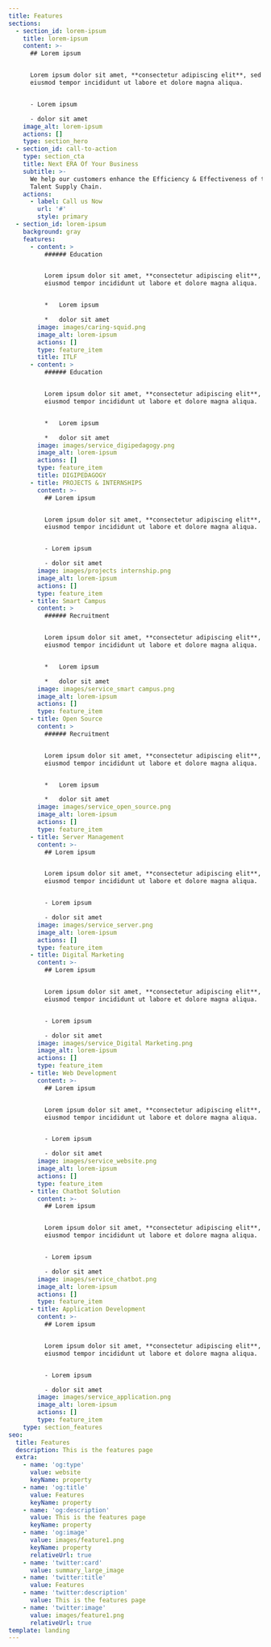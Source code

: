 ```yaml
---
title: Features
sections:
  - section_id: lorem-ipsum
    title: lorem-ipsum
    content: >-
      ## Lorem ipsum


      Lorem ipsum dolor sit amet, **consectetur adipiscing elit**, sed do
      eiusmod tempor incididunt ut labore et dolore magna aliqua.


      - Lorem ipsum

      - dolor sit amet
    image_alt: lorem-ipsum
    actions: []
    type: section_hero
  - section_id: call-to-action
    type: section_cta
    title: Next ERA Of Your Business
    subtitle: >-
      We help our customers enhance the Efficiency & Effectiveness of their
      Talent Supply Chain.
    actions:
      - label: Call us Now
        url: '#'
        style: primary
  - section_id: lorem-ipsum
    background: gray
    features:
      - content: >
          ###### Education


          Lorem ipsum dolor sit amet, **consectetur adipiscing elit**, sed do
          eiusmod tempor incididunt ut labore et dolore magna aliqua.


          *   Lorem ipsum

          *   dolor sit amet
        image: images/caring-squid.png
        image_alt: lorem-ipsum
        actions: []
        type: feature_item
        title: ITLF
      - content: >
          ###### Education


          Lorem ipsum dolor sit amet, **consectetur adipiscing elit**, sed do
          eiusmod tempor incididunt ut labore et dolore magna aliqua.


          *   Lorem ipsum

          *   dolor sit amet
        image: images/service_digipedagogy.png
        image_alt: lorem-ipsum
        actions: []
        type: feature_item
        title: DIGIPEDAGOGY
      - title: PROJECTS & INTERNSHIPS
        content: >-
          ## Lorem ipsum


          Lorem ipsum dolor sit amet, **consectetur adipiscing elit**, sed do
          eiusmod tempor incididunt ut labore et dolore magna aliqua.


          - Lorem ipsum

          - dolor sit amet
        image: images/projects internship.png
        image_alt: lorem-ipsum
        actions: []
        type: feature_item
      - title: Smart Campus
        content: >
          ###### Recruitment


          Lorem ipsum dolor sit amet, **consectetur adipiscing elit**, sed do
          eiusmod tempor incididunt ut labore et dolore magna aliqua.


          *   Lorem ipsum

          *   dolor sit amet
        image: images/service_smart campus.png
        image_alt: lorem-ipsum
        actions: []
        type: feature_item
      - title: Open Source
        content: >
          ###### Recruitment


          Lorem ipsum dolor sit amet, **consectetur adipiscing elit**, sed do
          eiusmod tempor incididunt ut labore et dolore magna aliqua.


          *   Lorem ipsum

          *   dolor sit amet
        image: images/service_open_source.png
        image_alt: lorem-ipsum
        actions: []
        type: feature_item
      - title: Server Management
        content: >-
          ## Lorem ipsum


          Lorem ipsum dolor sit amet, **consectetur adipiscing elit**, sed do
          eiusmod tempor incididunt ut labore et dolore magna aliqua.


          - Lorem ipsum

          - dolor sit amet
        image: images/service_server.png
        image_alt: lorem-ipsum
        actions: []
        type: feature_item
      - title: Digital Marketing
        content: >-
          ## Lorem ipsum


          Lorem ipsum dolor sit amet, **consectetur adipiscing elit**, sed do
          eiusmod tempor incididunt ut labore et dolore magna aliqua.


          - Lorem ipsum

          - dolor sit amet
        image: images/service_Digital Marketing.png
        image_alt: lorem-ipsum
        actions: []
        type: feature_item
      - title: Web Development
        content: >-
          ## Lorem ipsum


          Lorem ipsum dolor sit amet, **consectetur adipiscing elit**, sed do
          eiusmod tempor incididunt ut labore et dolore magna aliqua.


          - Lorem ipsum

          - dolor sit amet
        image: images/service_website.png
        image_alt: lorem-ipsum
        actions: []
        type: feature_item
      - title: Chatbot Solution
        content: >-
          ## Lorem ipsum


          Lorem ipsum dolor sit amet, **consectetur adipiscing elit**, sed do
          eiusmod tempor incididunt ut labore et dolore magna aliqua.


          - Lorem ipsum

          - dolor sit amet
        image: images/service_chatbot.png
        image_alt: lorem-ipsum
        actions: []
        type: feature_item
      - title: Application Development
        content: >-
          ## Lorem ipsum


          Lorem ipsum dolor sit amet, **consectetur adipiscing elit**, sed do
          eiusmod tempor incididunt ut labore et dolore magna aliqua.


          - Lorem ipsum

          - dolor sit amet
        image: images/service_application.png
        image_alt: lorem-ipsum
        actions: []
        type: feature_item
    type: section_features
seo:
  title: Features
  description: This is the features page
  extra:
    - name: 'og:type'
      value: website
      keyName: property
    - name: 'og:title'
      value: Features
      keyName: property
    - name: 'og:description'
      value: This is the features page
      keyName: property
    - name: 'og:image'
      value: images/feature1.png
      keyName: property
      relativeUrl: true
    - name: 'twitter:card'
      value: summary_large_image
    - name: 'twitter:title'
      value: Features
    - name: 'twitter:description'
      value: This is the features page
    - name: 'twitter:image'
      value: images/feature1.png
      relativeUrl: true
template: landing
---
```

